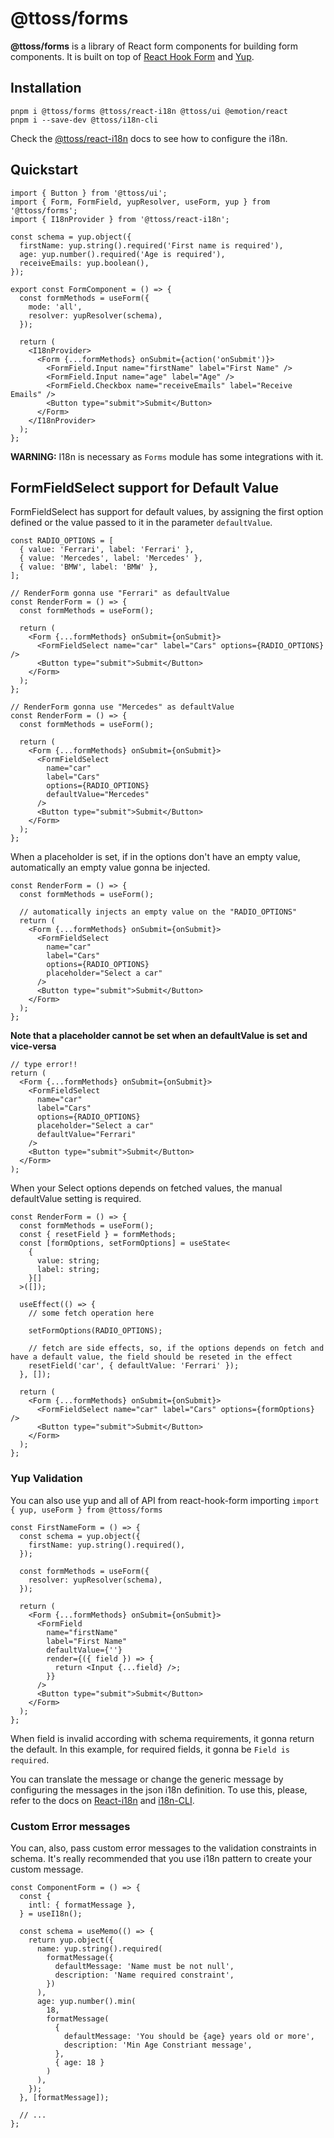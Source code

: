 # @ttoss/forms

**@ttoss/forms** is a library of React form components for building form components. It is built on top of [React Hook Form](https://react-hook-form.com/) and [Yup](https://github.com/jquense/yup).

## Installation

```shell
pnpm i @ttoss/forms @ttoss/react-i18n @ttoss/ui @emotion/react
pnpm i --save-dev @ttoss/i18n-cli
```

Check the [@ttoss/react-i18n](https://ttoss.dev/docs/modules/packages/react-i18n/) docs to see how to configure the i18n.

## Quickstart

```tsx
import { Button } from '@ttoss/ui';
import { Form, FormField, yupResolver, useForm, yup } from '@ttoss/forms';
import { I18nProvider } from '@ttoss/react-i18n';

const schema = yup.object({
  firstName: yup.string().required('First name is required'),
  age: yup.number().required('Age is required'),
  receiveEmails: yup.boolean(),
});

export const FormComponent = () => {
  const formMethods = useForm({
    mode: 'all',
    resolver: yupResolver(schema),
  });

  return (
    <I18nProvider>
      <Form {...formMethods} onSubmit={action('onSubmit')}>
        <FormField.Input name="firstName" label="First Name" />
        <FormField.Input name="age" label="Age" />
        <FormField.Checkbox name="receiveEmails" label="Receive Emails" />
        <Button type="submit">Submit</Button>
      </Form>
    </I18nProvider>
  );
};
```

**WARNING:** I18n is necessary as `Forms` module has some integrations with it.

## FormFieldSelect support for Default Value

FormFieldSelect has support for default values, by assigning the first option defined or the value passed to it in the parameter `defaultValue`.

```tsx
const RADIO_OPTIONS = [
  { value: 'Ferrari', label: 'Ferrari' },
  { value: 'Mercedes', label: 'Mercedes' },
  { value: 'BMW', label: 'BMW' },
];

// RenderForm gonna use "Ferrari" as defaultValue
const RenderForm = () => {
  const formMethods = useForm();

  return (
    <Form {...formMethods} onSubmit={onSubmit}>
      <FormFieldSelect name="car" label="Cars" options={RADIO_OPTIONS} />
      <Button type="submit">Submit</Button>
    </Form>
  );
};

// RenderForm gonna use "Mercedes" as defaultValue
const RenderForm = () => {
  const formMethods = useForm();

  return (
    <Form {...formMethods} onSubmit={onSubmit}>
      <FormFieldSelect
        name="car"
        label="Cars"
        options={RADIO_OPTIONS}
        defaultValue="Mercedes"
      />
      <Button type="submit">Submit</Button>
    </Form>
  );
};
```

When a placeholder is set, if in the options don't have an empty value, automatically an empty value gonna be injected.

```tsx
const RenderForm = () => {
  const formMethods = useForm();

  // automatically injects an empty value on the "RADIO_OPTIONS"
  return (
    <Form {...formMethods} onSubmit={onSubmit}>
      <FormFieldSelect
        name="car"
        label="Cars"
        options={RADIO_OPTIONS}
        placeholder="Select a car"
      />
      <Button type="submit">Submit</Button>
    </Form>
  );
};
```

**Note that a placeholder cannot be set when an defaultValue is set and vice-versa**

```tsx
// type error!!
return (
  <Form {...formMethods} onSubmit={onSubmit}>
    <FormFieldSelect
      name="car"
      label="Cars"
      options={RADIO_OPTIONS}
      placeholder="Select a car"
      defaultValue="Ferrari"
    />
    <Button type="submit">Submit</Button>
  </Form>
);
```

When your Select options depends on fetched values, the manual defaultValue setting is required.

```tsx
const RenderForm = () => {
  const formMethods = useForm();
  const { resetField } = formMethods;
  const [formOptions, setFormOptions] = useState<
    {
      value: string;
      label: string;
    }[]
  >([]);

  useEffect(() => {
    // some fetch operation here

    setFormOptions(RADIO_OPTIONS);

    // fetch are side effects, so, if the options depends on fetch and have a default value, the field should be reseted in the effect
    resetField('car', { defaultValue: 'Ferrari' });
  }, []);

  return (
    <Form {...formMethods} onSubmit={onSubmit}>
      <FormFieldSelect name="car" label="Cars" options={formOptions} />
      <Button type="submit">Submit</Button>
    </Form>
  );
};
```

### Yup Validation

You can also use yup and all of API from react-hook-form importing `import { yup, useForm } from @ttoss/forms`

```tsx
const FirstNameForm = () => {
  const schema = yup.object({
    firstName: yup.string().required(),
  });

  const formMethods = useForm({
    resolver: yupResolver(schema),
  });

  return (
    <Form {...formMethods} onSubmit={onSubmit}>
      <FormField
        name="firstName"
        label="First Name"
        defaultValue={''}
        render={({ field }) => {
          return <Input {...field} />;
        }}
      />
      <Button type="submit">Submit</Button>
    </Form>
  );
};
```

When field is invalid according with schema requirements, it gonna return the default. In this example, for required fields, it gonna be `Field is required`.

You can translate the message or change the generic message by configuring the messages in the json i18n definition. To use this, please, refer to the docs on [React-i18n](https://ttoss.dev/docs/modules/packages/react-i18n/) and [i18n-CLI](https://ttoss.dev/docs/modules/packages/i18n-cli/).

### Custom Error messages

You can, also, pass custom error messages to the validation constraints in schema. It's really recommended that you use i18n pattern to create your custom message.

```tsx
const ComponentForm = () => {
  const {
    intl: { formatMessage },
  } = useI18n();

  const schema = useMemo(() => {
    return yup.object({
      name: yup.string().required(
        formatMessage({
          defaultMessage: 'Name must be not null',
          description: 'Name required constraint',
        })
      ),
      age: yup.number().min(
        18,
        formatMessage(
          {
            defaultMessage: 'You should be {age} years old or more',
            description: 'Min Age Constriant message',
          },
          { age: 18 }
        )
      ),
    });
  }, [formatMessage]);

  // ...
};
```

